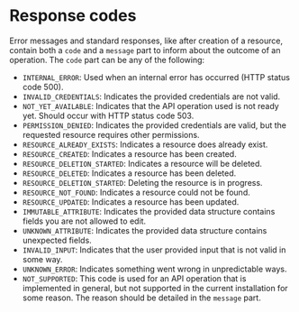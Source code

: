 # Response codes

Error messages and standard responses, like after creation of a resource, contain both a `code` and a `message` part to inform about the outcome of an operation. The `code` part can be any of the following:

- `INTERNAL_ERROR`: Used when an internal error has occurred (HTTP status code 500).
- `INVALID_CREDENTIALS`: Indicates the provided credentials are not valid.
- `NOT_YET_AVAILABLE`: Indicates that the API operation used is not ready yet. Should occur with HTTP status code 503.
- `PERMISSION_DENIED`: Indicates the provided credentials are valid, but the requested resource requires other permissions.
- `RESOURCE_ALREADY_EXISTS`: Indicates a resource does already exist.
- `RESOURCE_CREATED`: Indicates a resource has been created.
- `RESOURCE_DELETION_STARTED`: Indicates a resource will be deleted.
- `RESOURCE_DELETED`: Indicates a resource has been deleted.
- `RESOURCE_DELETION_STARTED`: Deleting the resource is in progress.
- `RESOURCE_NOT_FOUND`: Indicates a resource could not be found.
- `RESOURCE_UPDATED`: Indicates a resource has been updated.
- `IMMUTABLE_ATTRIBUTE`: Indicates the provided data structure contains fields you are not allowed to edit.
- `UNKNOWN_ATTRIBUTE`: Indicates the provided data structure contains unexpected fields.
- `INVALID_INPUT`: Indicates that the user provided input that is not valid in some way.
- `UNKNOWN_ERROR`: Indicates something went wrong in unpredictable ways.
- `NOT_SUPPORTED`: This code is used for an API operation that is implemented in general, but not supported in the current installation for some reason. The reason should be detailed in the `message` part.
